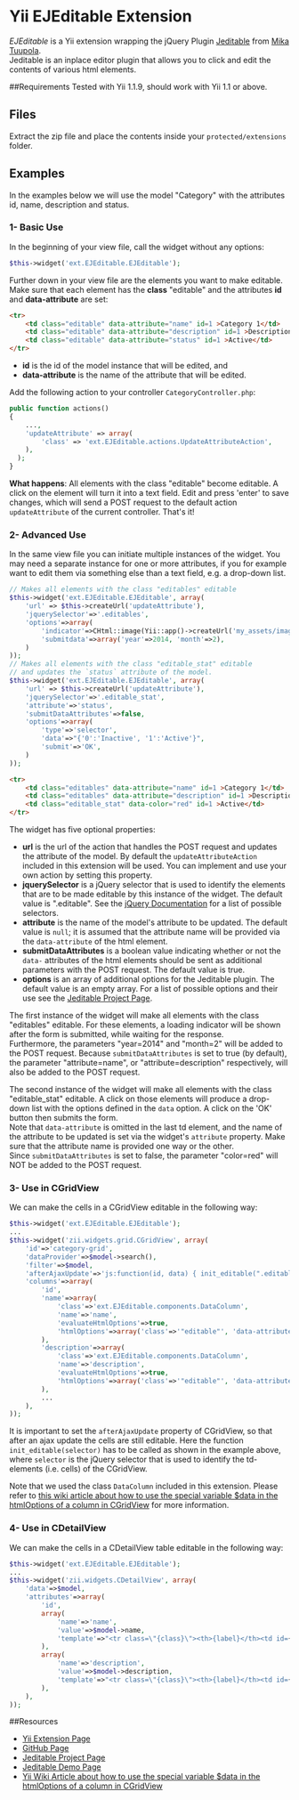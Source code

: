 Yii EJEditable Extension
==============================

_EJEditable_ is a Yii extension wrapping the jQuery Plugin [Jeditable](https://github.com/tuupola/jquery_jeditable "Jeditable on GitHub") from 
[Mika Tuupola](https://github.com/tuupola "Mika Tuupola on GitHub"). <br>
Jeditable is an inplace editor plugin that allows you to click and edit the contents of various html elements.



##Requirements
Tested with Yii 1.1.9, should work with Yii 1.1 or above.

## Files
Extract the zip file and place the contents inside your `protected/extensions` folder.

## Examples
In the examples below we will use the model "Category" with the attributes id, name, description and status.

### 1- Basic Use
In the beginning of your view file, call the widget without any options:
```php
$this->widget('ext.EJEditable.EJEditable');
```

Further down in your view file are the elements you want to make editable. <br>
Make sure that each element has the **class** "editable" and the attributes **id** and **data-attribute** are set:
```html
<tr>
	<td class="editable" data-attribute="name" id=1 >Category 1</td>
	<td class="editable" data-attribute="description" id=1 >Description of Category 1</td>
	<td class="editable" data-attribute="status" id=1 >Active</td>
</tr>
```

- **id** is the id of the model instance that will be edited, and
- **data-attribute** is the name of the attribute that will be edited.

Add the following action to your controller `CategoryController.php`:
```php
public function actions()
{
	...,
	'updateAttribute' => array(
		'class' => 'ext.EJEditable.actions.UpdateAttributeAction',
	),
  );
}
```

**What happens**: All elements with the class "editable" become editable.
A click on the element will turn it into a text field. Edit and press 'enter' to save changes, 
which will send a POST request to the default action `updateAttribute` of the current controller.
That's it!


### 2- Advanced Use
In the same view file you can initiate multiple instances of the widget.
You may need a separate instance for one or more attributes, 
if you for example want to edit them via something else than a text field, e.g. a drop-down list.
```php
// Makes all elements with the class "editables" editable
$this->widget('ext.EJEditable.EJEditable', array(
	'url' => $this->createUrl('updateAttribute'),
	'jquerySelector'=>'.editables',
	'options'=>array(
		'indicator'=>CHtml::image(Yii::app()->createUrl('my_assets/images/indicator.gif')),
		'submitdata'=>array('year'=>2014, 'month'=>2),
	)
));
// Makes all elements with the class "editable_stat" editable
// and updates the `status` attribute of the model.
$this->widget('ext.EJEditable.EJEditable', array(
	'url' => $this->createUrl('updateAttribute'),
	'jquerySelector'=>'.editable_stat',
	'attribute'=>'status', 
	'submitDataAttributes'=>false,
	'options'=>array(
		'type'=>'selector',
		'data'=>"{'0':'Inactive', '1':'Active'}",
		'submit'=>'OK',
	)
));
```

```html
<tr>
	<td class="editables" data-attribute="name" id=1 >Category 1</td>
	<td class="editables" data-attribute="description" id=1 >Description of Category 1</td>
	<td class="editable_stat" data-color="red" id=1 >Active</td>
</tr>
```

The widget has five optional properties:

- **url** is the url of the action that handles the POST request and updates the attribute of the model. By default the `updateAttributeAction` included in this extension will be used. You can implement and use your own action by setting this property.
- **jquerySelector**  is a jQuery selector that is used to identify the elements that are to be made editable by this instance of the widget. The default value is ".editable".
See the [jQuery Documentation](http://api.jquery.com/category/selectors/ "jQuery - Selectors") for a list of possible selectors.
- **attribute** is the name of the model's attribute to be updated. The default value is `null`;
it is assumed that the attribute name will be provided via the `data-attribute` of the html element.
- **submitDataAttributes** is a boolean value indicating whether or not the `data-` attributes of the html elements 
should be sent as additional parameters with the POST request. The default value is true. 
- **options** is an array of additional options for the Jeditable plugin. The default value is an empty array.
For a list of possible options and their use see the [Jeditable Project Page](http://www.appelsiini.net/projects/jeditable "Jeditable - Project Page").

The first instance of the widget will make all elements with the class "editables" editable. 
For these elements, a loading indicator will be shown after the form is submitted, while waiting for the response. <br>
Furthermore, the parameters "year=2014" and "month=2" will be added to the POST request. 
Because `submitDataAttributes` is set to true (by default), the parameter "attribute=name", or "attribute=description" respectively, will also be added to the POST request.

The second instance of the widget will make all elements with the class "editable_stat" editable. 
A click on those elements will produce a drop-down list with the options defined in the `data` option. A click on the 'OK' button then submits the form.<br>
Note that `data-attribute` is omitted in the last td element, and the name of the  attribute to be updated is set via the widget's `attribute` property.
Make sure that the attribute name is provided one way or the other.<br>
Since `submitDataAttributes` is set to false, the parameter "color=red" will NOT be added to the POST request.


### 3- Use in CGridView

We can make the cells in a CGridView editable in the following way:
```php
$this->widget('ext.EJEditable.EJEditable');
...
$this->widget('zii.widgets.grid.CGridView', array(
	'id'=>'category-grid',
	'dataProvider'=>$model->search(),
	'filter'=>$model,
	'afterAjaxUpdate'=>'js:function(id, data) { init_editable(".editable"); }', // make cells editable again
	'columns'=>array(
		'id',
		'name'=>array(
			'class'=>'ext.EJEditable.components.DataColumn',
			'name'=>'name',
			'evaluateHtmlOptions'=>true,
			'htmlOptions'=>array('class'=>'"editable"', 'data-attribute'=>'"name"', 'id'=>'"{$data->id}"'),
		),
		'description'=>array(
			'class'=>'ext.EJEditable.components.DataColumn',
			'name'=>'description',
			'evaluateHtmlOptions'=>true,
			'htmlOptions'=>array('class'=>'"editable"', 'data-attribute'=>'"description"', 'id'=>'"{$data->id}"'),
		),
		...
	),
));
```

It is important to set the `afterAjaxUpdate` property of CGridView, so that after an ajax update the cells
are still editable. Here the function `init_editable(selector)` has to be called as shown in the example above, where `selector` is the jQuery selector 
that is used to identify the td-elements (i.e. cells) of the CGridView. 

Note that we used the class `DataColumn` included in this extension. Please refer to 
[this wiki article about how to use the special variable $data in the htmlOptions of a column in CGridView](http://www.yiiframework.com/wiki/314/cgridview-use-special-variable-data-in-the-htmloptions-of-a-column-i-e-evaluate-htmloptions-attribute/ "Use special variable $data in the htmlOptions of a column in CGridView")
for more information.

### 4- Use in CDetailView

We can make the cells in a CDetailView table editable in the following way:
```php
$this->widget('ext.EJEditable.EJEditable');
...
$this->widget('zii.widgets.CDetailView', array(
	'data'=>$model,
	'attributes'=>array(
		'id',
		array(
			'name'=>'name',
			'value'=>$model->name,
			'template'=>"<tr class=\"{class}\"><th>{label}</th><td id={$model->id} class='editable' data-attribute='name'>{value}</td></tr>\n",
		),
		array(
			'name'=>'description',
			'value'=>$model->description,
			'template'=>"<tr class=\"{class}\"><th>{label}</th><td id={$model->id} class='editable' data-attribute='description'>{value}</td></tr>\n",
		),
	),
));
```



##Resources
* [Yii Extension Page](http://www.yiiframework.com/extension/ejeditable/ "ejeditable - Yii Extension Page")
* [GitHub Page](https://github.com/c-cba/yii-ejeditable "yii-ejeditable - GitHub Page")
* [Jeditable Project Page](http://www.appelsiini.net/projects/jeditable "Jeditable - Project Page")
* [Jeditable Demo Page](http://www.appelsiini.net/projects/jeditable/default.html "Jeditable - Demo Page")
* [Yii Wiki Article about how to use the special variable $data in the htmlOptions of a column in CGridView](http://www.yiiframework.com/wiki/314/cgridview-use-special-variable-data-in-the-htmloptions-of-a-column-i-e-evaluate-htmloptions-attribute/ "Use special variable $data in the htmlOptions of a column in CGridView")
